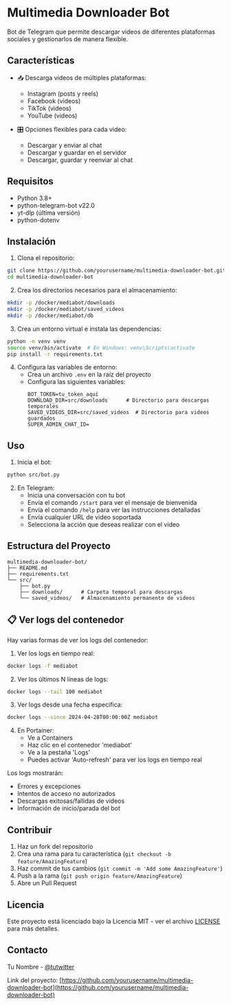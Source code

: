 # Multimedia Downloader Bot

Bot de Telegram que permite descargar videos de diferentes plataformas sociales y gestionarlos de manera flexible.

## Características

- 📥 Descarga videos de múltiples plataformas:
  - Instagram (posts y reels)
  - Facebook (videos)
  - TikTok (videos)
  - YouTube (videos)

- 🎛 Opciones flexibles para cada video:
  - Descargar y enviar al chat
  - Descargar y guardar en el servidor
  - Descargar, guardar y reenviar al chat

## Requisitos

- Python 3.8+
- python-telegram-bot v22.0
- yt-dlp (última versión)
- python-dotenv

## Instalación

1. Clona el repositorio:
```bash
git clone https://github.com/yourusername/multimedia-downloader-bot.git
cd multimedia-downloader-bot
```

2. Crea los directorios necesarios para el almacenamiento:
```bash
mkdir -p /docker/mediabot/downloads
mkdir -p /docker/mediabot/saved_videos
mkdir -p /docker/mediabot/db
```

3. Crea un entorno virtual e instala las dependencias:
```bash
python -m venv venv
source venv/bin/activate  # En Windows: venv\Scripts\activate
pip install -r requirements.txt
```

4. Configura las variables de entorno:
   - Crea un archivo `.env` en la raíz del proyecto
   - Configura las siguientes variables:
     ```
     BOT_TOKEN=tu_token_aquí
     DOWNLOAD_DIR=src/downloads      # Directorio para descargas temporales
     SAVED_VIDEOS_DIR=src/saved_videos  # Directorio para videos guardados
     SUPER_ADMIN_CHAT_ID=
     ```

## Uso

1. Inicia el bot:
```bash
python src/bot.py
```

2. En Telegram:
   - Inicia una conversación con tu bot
   - Envía el comando `/start` para ver el mensaje de bienvenida
   - Envía el comando `/help` para ver las instrucciones detalladas
   - Envía cualquier URL de video soportada
   - Selecciona la acción que deseas realizar con el video

## Estructura del Proyecto

```
multimedia-downloader-bot/
├── README.md
├── requirements.txt
└── src/
    ├── bot.py
    ├── downloads/      # Carpeta temporal para descargas
    └── saved_videos/   # Almacenamiento permanente de videos
```

## 📋 Ver logs del contenedor

Hay varias formas de ver los logs del contenedor:

1. Ver los logs en tiempo real:
```bash
docker logs -f mediabot
```

2. Ver los últimos N líneas de logs:
```bash
docker logs --tail 100 mediabot
```

3. Ver logs desde una fecha específica:
```bash
docker logs --since 2024-04-28T00:00:00Z mediabot
```

4. En Portainer:
   - Ve a Containers
   - Haz clic en el contenedor 'mediabot'
   - Ve a la pestaña 'Logs'
   - Puedes activar 'Auto-refresh' para ver los logs en tiempo real

Los logs mostrarán:
- Errores y excepciones
- Intentos de acceso no autorizados
- Descargas exitosas/fallidas de videos
- Información de inicio/parada del bot

## Contribuir

1. Haz un fork del repositorio
2. Crea una rama para tu característica (`git checkout -b feature/AmazingFeature`)
3. Haz commit de tus cambios (`git commit -m 'Add some AmazingFeature'`)
4. Push a la rama (`git push origin feature/AmazingFeature`)
5. Abre un Pull Request

## Licencia

Este proyecto está licenciado bajo la Licencia MIT - ver el archivo [LICENSE](LICENSE) para más detalles.

## Contacto

Tu Nombre - [@tutwitter](https://twitter.com/tutwitter)

Link del proyecto: [https://github.com/yourusername/multimedia-downloader-bot](https://github.com/yourusername/multimedia-downloader-bot)
